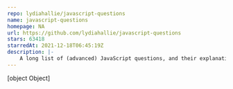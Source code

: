 ```yaml
---
repo: lydiahallie/javascript-questions
name: javascript-questions
homepage: NA
url: https://github.com/lydiahallie/javascript-questions
stars: 63418
starredAt: 2021-12-18T06:45:19Z
description: |-
    A long list of (advanced) JavaScript questions, and their explanations :sparkles:  
---
```


[object Object]
